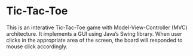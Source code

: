 # Tic-Tac-Toe

This is an interative Tic-Tac-Toe game with Model-View-Controller (MVC) architecture. It implements a GUI using Java’s Swing library.
When user clicks in the appropriate area of the screen, the board will responded to mouse click accordingly.

